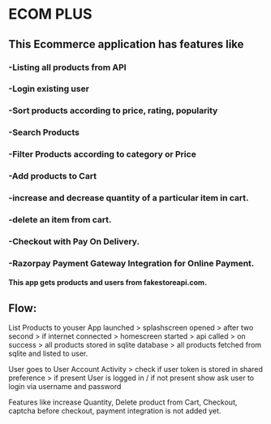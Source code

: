 # ECOM PLUS
## This Ecommerce application has features like 
### -Listing all products from API
### -Login existing user
### -Sort products according to price, rating, popularity
### -Search Products
### -Filter Products according to category or Price
### -Add products to Cart
### -increase and decrease quantity of a particular item in cart.
### -delete an item from cart.
### -Checkout with Pay On Delivery.
### -Razorpay Payment Gateway Integration for Online Payment.

#### This app gets products and users from fakestoreapi.com.

## Flow:
List Products to youser
App launched > splashscreen opened > after two second > if internet connected > homescreen started > api called > on success > all products stored in sqlite database > all products fetched from sqlite and listed to user.

User goes to User Account Activity > check if user token is stored in shared preference > if present User is logged in / if not present show ask user to login via username and password

Features like increase Quantity, Delete product from Cart, Checkout, captcha before checkout, payment integration is not added yet.
